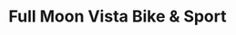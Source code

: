 ---
title: "Full Moon Vista Bike & Sport"
url: /rochester/full-moon-vista-bike-and-sport/
shop: bicycle
---